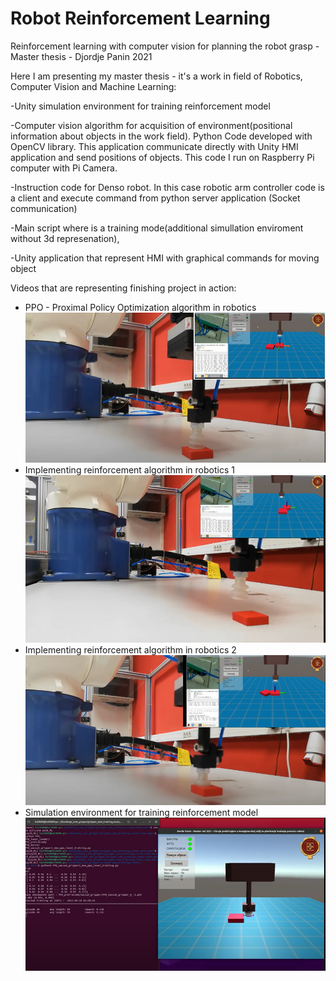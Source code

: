 # Robot Reinforcement Learning
Reinforcement learning with computer vision for planning the robot grasp - Master thesis -  Djordje Panin 2021

Here I am presenting my master thesis - it's a work in field of Robotics, Computer Vision and Machine Learning:

-Unity simulation environment for training reinforcement model 
 
-Computer vision algorithm for acquisition of environment(positional information about objects in the work field).
     Python Code developed with OpenCV library. This application
     communicate directly with Unity HMI application and send positions of objects.
     This code I run on Raspberry Pi computer with Pi Camera.
 
-Instruction code for Denso robot. In this case robotic arm controller code is 
     a client and execute command from python server application (Socket communication)
 
-Main script where is a training mode(additional simullation enviroment without 3d represenation),
 
-Unity application that represent HMI with graphical commands for moving object
  
Videos that are representing finishing project in action: 
- PPO - Proximal Policy Optimization algorithm in robotics
[![PPO - Proximal Policy Optimization algorithm in robotics](https://github.com/djordje8912/RobotReinforcmentLearning/blob/main/ppo.PNG)](https://youtu.be/zpGGIr4HTEk)
- Implementing reinforcement algorithm in robotics 1 
[![Implementing reinforcement algorithm in robotics 1](https://github.com/djordje8912/RobotReinforcmentLearning/blob/main/proc1.PNG)](https://youtu.be/-bQJdmAVnVA)   
- Implementing reinforcement algorithm in robotics 2 
[![Implementing reinforcement algorithm in robotics 1](https://github.com/djordje8912/RobotReinforcmentLearning/blob/main/proc2.PNG)](https://youtu.be/7WgH_vazt0Y) 
- Simulation environment for training reinforcement model
[![Simulation environment for training reinforcement model](https://github.com/djordje8912/RobotReinforcmentLearning/blob/main/simul.PNG)](https://youtu.be/kCQyoG26nUw)

